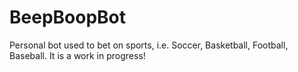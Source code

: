 # BeepBoopBot
Personal bot used to bet on sports, i.e. Soccer, Basketball, Football, Baseball. It is a work in progress! 
